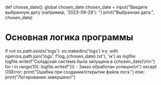def choose_date():
    global chosen_date
    chosen_date = input("Введите выбранную дату (например, '2023-09-28'): ")
    print("Выбранная дата:", chosen_date)

# Основная логика программы
if not os.path.exists('logs'):
    os.makedirs('logs')
try:
    with open(os.path.join('logs', f'log_{chosen_date}.txt'), 'w') as logfile:
        logfile.write(f"Складская система была запущена в {chosen_date}\n\n")
        for i in range(10):
            logfile.write(f"{i} - Заказ обработан успешно\n")
except OSError:
    print("Ошибка при создании/открытии файла лога.")
else:
    print("Логирование завершено!")
